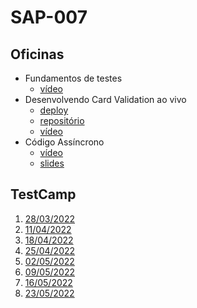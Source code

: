 # SAP-007

## Oficinas
- Fundamentos de testes
    - [vídeo](https://youtu.be/b86-tcIiTfs)
- Desenvolvendo Card Validation ao vivo
    - [deploy](https://gabrieluizramos.com.br/SAP007-card-validation/)
    - [repositório](https://github.com/gabrieluizramos/SAP007-card-validation)
    - [vídeo](https://youtu.be/wnAEJarFcDY)
- Código Assíncrono
    - [vídeo](https://youtu.be/amknX4Hsuws)
    - [slides](../sap-004/codigo-assincrono/slides.pdf)

## TestCamp
1. [28/03/2022](https://youtu.be/3Ub7us4PYs8)
1. [11/04/2022](https://youtu.be/Rw5A_C7c2Y8)
1. [18/04/2022](https://youtu.be/CqCZiY6638s)
1. [25/04/2022](https://youtu.be/Uta9pCerF38)
1. [02/05/2022](https://youtu.be/yxCjHxW6A80)
1. [09/05/2022](https://youtu.be/0DyhtQ5At-Y)
1. [16/05/2022](https://youtu.be/kC_fRVPx-IQ)
1. [23/05/2022](https://youtu.be/nXxeDZ4zoas)